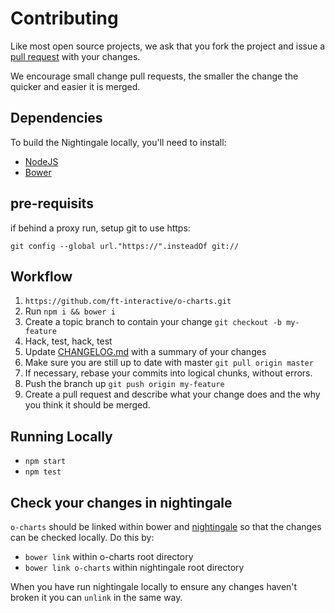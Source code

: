 # Contributing

Like most open source projects, we ask that you fork the project and issue a [pull request](/pull-requests) with your changes.

We encourage small change pull requests, the smaller the change the quicker and easier it is merged.

## Dependencies

To build the Nightingale locally, you'll need to install:
 * [NodeJS](http://nodejs.org/)
 * [Bower](http://bower.io/)

## pre-requisits

if behind a proxy run, setup git to use https:

 `git config --global url."https://".insteadOf git://`

## Workflow

1. `https://github.com/ft-interactive/o-charts.git`
2. Run `npm i && bower i`
3. Create a topic branch to contain your change
`git checkout -b my-feature`
4. Hack, test, hack, test
5. Update [CHANGELOG.md](./CHANGELOG.md) with a summary of your changes
6. Make sure you are still up to date with master
`git pull origin master`
7. If necessary, rebase your commits into logical chunks, without errors.
8. Push the branch up
`git push origin my-feature`
9. Create a pull request and describe what your change does and the why you think it should be merged.

## Running Locally

 * `npm start`
 * `npm test`

## Check your changes in nightingale

`o-charts` should be linked within bower and [nightingale](https://github.com/Financial-Times/nightingale) so that the changes can be checked locally.
Do this by:
 * `bower link` within o-charts root directory
 * `bower link o-charts` within nightingale root directory

When you have run nightingale locally to ensure any changes haven't broken it you can `unlink` in the same way.